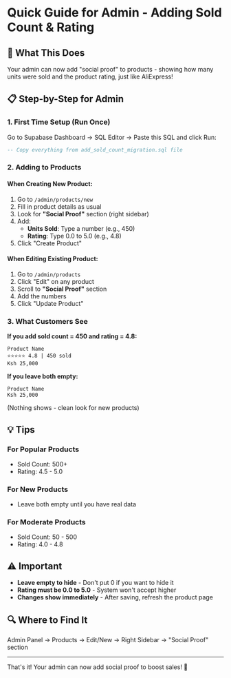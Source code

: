 # Quick Guide for Admin - Adding Sold Count & Rating

## 🎯 What This Does

Your admin can now add "social proof" to products - showing how many units were sold and the product rating, just like AliExpress!

## 📋 Step-by-Step for Admin

### 1. First Time Setup (Run Once)

Go to Supabase Dashboard → SQL Editor → Paste this SQL and click Run:

```sql
-- Copy everything from add_sold_count_migration.sql file
```

### 2. Adding to Products

#### When Creating New Product:

1. Go to `/admin/products/new`
2. Fill in product details as usual
3. Look for **"Social Proof"** section (right sidebar)
4. Add:
   - **Units Sold**: Type a number (e.g., 450)
   - **Rating**: Type 0.0 to 5.0 (e.g., 4.8)
5. Click "Create Product"

#### When Editing Existing Product:

1. Go to `/admin/products`
2. Click "Edit" on any product
3. Scroll to **"Social Proof"** section
4. Add the numbers
5. Click "Update Product"

### 3. What Customers See

**If you add sold count = 450 and rating = 4.8:**

```
Product Name
⭐⭐⭐⭐⭐ 4.8 | 450 sold
Ksh 25,000
```

**If you leave both empty:**

```
Product Name
Ksh 25,000
```

(Nothing shows - clean look for new products)

## 💡 Tips

### For Popular Products

- Sold Count: 500+
- Rating: 4.5 - 5.0

### For New Products

- Leave both empty until you have real data

### For Moderate Products

- Sold Count: 50 - 500
- Rating: 4.0 - 4.8

## ⚠️ Important

- **Leave empty to hide** - Don't put 0 if you want to hide it
- **Rating must be 0.0 to 5.0** - System won't accept higher
- **Changes show immediately** - After saving, refresh the product page

## 🔍 Where to Find It

Admin Panel → Products → Edit/New → Right Sidebar → "Social Proof" section

---

That's it! Your admin can now add social proof to boost sales! 🚀
